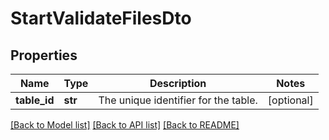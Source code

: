 # StartValidateFilesDto

## Properties
Name | Type | Description | Notes
------------ | ------------- | ------------- | -------------
**table_id** | **str** | The unique identifier for the table. | [optional] 

[[Back to Model list]](../README.md#documentation-for-models) [[Back to API list]](../README.md#documentation-for-api-endpoints) [[Back to README]](../README.md)


